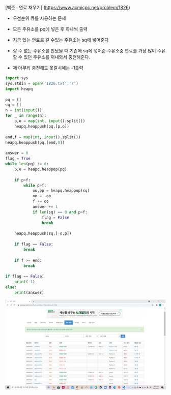 [백준 : 연료 채우기] (https://www.acmicpc.net/problem/1826)



- 우선순위 큐를 사용하는 문제
- 모든 주유소를 pq에 넣은 후 하나씩 출력

- 지금 있는 연료로 갈 수있는 주유소는 sq에 넣어준다
- 갈 수 없는 주유소를 만났을 때 기존에 sq에 넣어준 주유소중 연료를 가장 많이 주유할 수 있던 주유소를 꺼내와서 충전해준다. 
- 제 아무리 충전해도 못갈시에는 -1출력



```python
import sys
sys.stdin = open('1826.txt','r')
import heapq

pq = []
sq = []
n = int(input())
for _ in range(n):
    p,o = map(int, input().split())
    heapq.heappush(pq,[p,o])

end,f = map(int, input().split())
heapq.heappush(pq,[end,0])

answer = 0
flag = True
while len(pq) != 0:
    p,o = heapq.heappop(pq)

    if p>f:
        while p>f:
            oo,pp = heapq.heappop(sq)
            oo = -oo
            f += oo
            answer += 1
            if len(sq) == 0 and p>f:
                flag = False
                break

    heapq.heappush(sq,[-o,p])
    
    if flag == False:
        break

    if f >= end:
        break

if flag == False:
    print(-1)
else:
    print(answer)
```

![20210611_022149](20210611_022149.png)